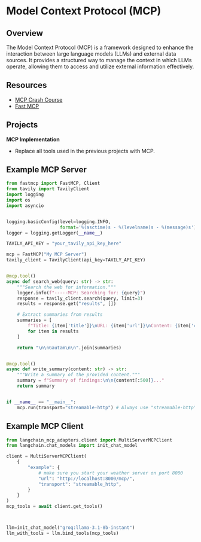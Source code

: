 # Model Context Protocol (MCP)

## Overview

The Model Context Protocol (MCP) is a framework designed to enhance the interaction between large language models (LLMs) and external data sources. It provides a structured way to manage the context in which LLMs operate, allowing them to access and utilize external information effectively.

## Resources

- [MCP Crash Course](https://www.youtube.com/watch?v=5xqFjh56AwM&ab_channel=DaveEbbelaar)
- [Fast MCP](https://gofastmcp.com/getting-started/welcome)

## Projects

**MCP Implementation**

- Replace all tools used in the previous projects with MCP.

## Example MCP Server

```python
from fastmcp import FastMCP, Client
from tavily import TavilyClient
import logging
import os
import asyncio


logging.basicConfig(level=logging.INFO,
                    format='%(asctime)s - %(levelname)s - %(message)s')
logger = logging.getLogger(__name__)

TAVILY_API_KEY = "your_tavily_api_key_here"

mcp = FastMCP("My MCP Server")
tavily_client = TavilyClient(api_key=TAVILY_API_KEY)


@mcp.tool()
async def search_web(query: str) -> str:
    """Search the web for information."""
    logger.info(f"-----MCP: Searching for: {query}")
    response = tavily_client.search(query, limit=3)
    results = response.get("results", [])

    # Extract summaries from results
    summaries = [
        f"Title: {item['title']}\nURL: {item['url']}\nContent: {item['content'][:300]}..."
        for item in results
    ]

    return "\n\nGautam\n\n".join(summaries)


@mcp.tool()
async def write_summary(content: str) -> str:
    """Write a summary of the provided content."""
    summary = f"Summary of findings:\n\n{content[:500]}..."
    return summary


if __name__ == "__main__":
    mcp.run(transport="streamable-http") # Always use "streamable-http" when building apis with MCP

```

## Example MCP Client

```python
from langchain_mcp_adapters.client import MultiServerMCPClient
from langchain.chat_models import init_chat_model

client = MultiServerMCPClient(
    {
        "example": {
            # make sure you start your weather server on port 8000
            "url": "http://localhost:8000/mcp/",
            "transport": "streamable_http",
        }
    }
)
mcp_tools = await client.get_tools()



llm=init_chat_model("groq:llama-3.1-8b-instant")
llm_with_tools = llm.bind_tools(mcp_tools)
```
